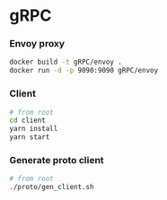 # gRPC


### Envoy proxy

```sh
docker build -t gRPC/envoy .
docker run -d -p 9090:9090 gRPC/envoy
```
### Client

```sh
# from root
cd client
yarn install
yarn start
```

### Generate proto client
```sh
# from root
./proto/gen_client.sh
```
